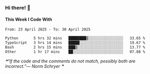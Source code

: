 ### Hi there! 👋

#### This Week I Code With
<!--START_SECTION:waka-->

```txt
From: 23 April 2025 - To: 30 April 2025

Python       5 hrs 32 mins   ████████▒░░░░░░░░░░░░░░░░   33.65 %
TypeScript   3 hrs 14 mins   █████░░░░░░░░░░░░░░░░░░░░   19.67 %
Bash         2 hrs 15 mins   ███▒░░░░░░░░░░░░░░░░░░░░░   13.77 %
Other        1 hr 17 mins    ██░░░░░░░░░░░░░░░░░░░░░░░   07.88 %
```

<!--END_SECTION:waka-->

<!--STARTS_HERE_QUOTE_README-->
<i>❝“If the code and the comments do not match, possibly both are incorrect.”— Norm Schryer   ❞</i>
<!--ENDS_HERE_QUOTE_README-->
